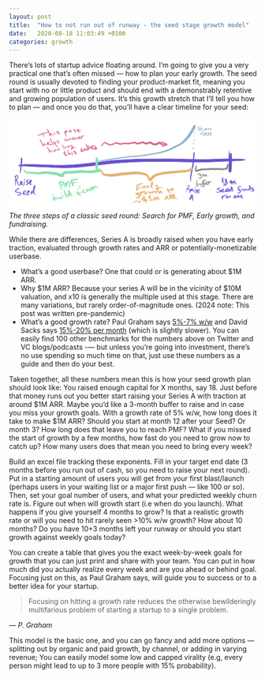 ```yaml
---
layout: post
title:  "How to not run out of runway - the seed stage growth model"
date:   2020-08-18 11:03:49 +0100
categories: growth
---
```


There’s lots of startup advice floating around. I’m going to give you a very practical one that’s often missed — how to plan your early growth. The seed round is usually devoted to finding your product-market fit, meaning you start with no or little product and should end with a demonstrably retentive and growing population of users. It’s this growth stretch that I’ll tell you how to plan — and once you do that, you’ll have a clear timeline for your seed:

![Stages of growth](/assets/seed-stages.png)
*The three steps of a classic seed round: Search for PMF, Early growth, and fundraising.*

While there are differences, Series A is broadly raised when you have early traction, evaluated through growth rates and ARR or potentially-monetizable userbase.

- What’s a good userbase? One that could or is generating about $1M ARR.
- Why $1M ARR? Because your series A will be in the vicinity of $10M valuation, and x10 is generally the multiple used at this stage. There are many variations, but rarely order-of-magnitude ones. (2024 note: This post was written pre-pandemic)
- What’s a good growth rate? Paul Graham says [5%-7% w/w](http://www.paulgraham.com/growth.html) and David Sacks says [15%-20% per month](https://soundcloud.com/twistartups/twist-e1084#t=44:49) (which is slightly slower). You can easily find 100 other benchmarks for the numbers above on Twitter and VC blogs/podcasts -— but unless you’re going into investment, there’s no use spending so much time on that, just use these numbers as a guide and then do your best.

Taken together, all these numbers mean this is how your seed growth plan should look like: You raised enough capital for X months, say 18. Just before that money runs out you better start raising your Series A with traction at around $1M ARR. Maybe you’d like a 3-month buffer to raise and in case you miss your growth goals. With a growth rate of 5% w/w, how long does it take to make $1M ARR? Should you start at month 12 after your Seed? Or month 3? How long does that leave you to reach PMF? What if you missed the start of growth by a few months, how fast do you need to grow now to catch up? How many users does that mean you need to bring every week? 

Build an excel file tracking these exponents. Fill in your target end date (3 months before you run out of cash, so you need to raise your next round). Put in a starting amount of users you will get from your first blast/launch (perhaps users in your waiting list or a major first push — like 100 or so). Then, set your goal number of users, and what your predicted weekly churn rate is. Figure out when will growth start (i.e when do you launch). What happens if you give yourself 4 months to grow? Is that a realistic growth rate or will you need to hit rarely seen >10% w/w growth? How about 10 months? Do you have 10+3 months left your runway or should you start growth against weekly goals today?

You can create a table that gives you the exact week-by-week goals for growth that you can just print and share with your team. You can put in how much did you actually realize every week and are you ahead or behind goal. Focusing just on this, as Paul Graham says, will guide you to success or to a better idea for your startup.

> Focusing on hitting a growth rate reduces the otherwise bewilderingly multifarious problem of starting a startup to a single problem.

*— P. Graham*

This model is the basic one, and you can go fancy and add more options — splitting out by organic and paid growth, by channel, or adding in varying revenue; You can easily model some low and capped virality (e.g, every person might lead to up to 3 more people with 15% probability). 
